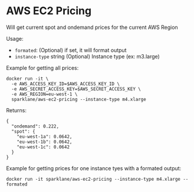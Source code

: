 # AWS EC2 Pricing

Will get current spot and ondemand prices for the current AWS Region

Usage: 
* `formated`: (Optional) if set, it will format output
* `instance-type` string (Optional) Instance type (ex: m3.large)


Example for getting all prices:

```
docker run -it \
  -e AWS_ACCESS_KEY_ID=$AWS_ACCESS_KEY_ID \
  -e AWS_SECRET_ACCESS_KEY=$AWS_SECRET_ACCESS_KEY \
  -e AWS_REGION=eu-west-1 \
  sparklane/aws-ec2-pricing --instance-type m4.xlarge
```

Returns: 

```
{
  "ondemand": 0.222,
  "spot": {
    "eu-west-1a": 0.0642,
    "eu-west-1b": 0.0642,
    "eu-west-1c": 0.0642
  }
}
```


Example for getting prices for one instance tyes with a formated output:
```
docker run -it sparklane/aws-ec2-pricing --instance-type m4.xlarge --formated
```